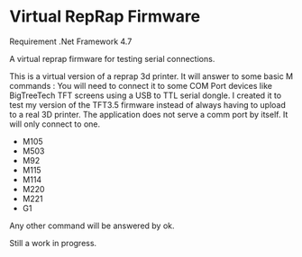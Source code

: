 # Virtual RepRap Firmware
Requirement .Net Framework 4.7

A virtual reprap firmware for testing serial connections.

This is a virtual version of a reprap 3d printer. It will answer to some basic M commands :
You will need to connect it to some COM Port devices like BigTreeTech TFT screens
using a USB to TTL serial dongle. I created it to test my version of the TFT3.5 firmware 
instead of always having to upload to a real 3D printer. The application does not serve a comm
port by itself. It will only connect to one.

- M105
- M503
- M92
- M115
- M114
- M220
- M221
- G1

Any other command will be answered by ok.

Still a work in progress. 
